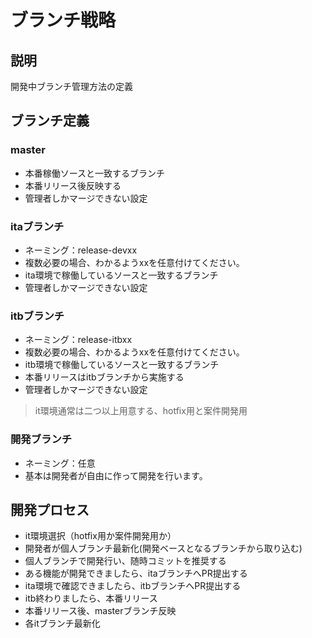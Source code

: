 # ブランチ戦略

##  説明

開発中ブランチ管理方法の定義

##  ブランチ定義

### master

* 本番稼働ソースと一致するブランチ
* 本番リリース後反映する
* 管理者しかマージできない設定

### itaブランチ

* ネーミング：release-devxx 
* 複数必要の場合、わかるようxxを任意付けてください。
* ita環境で稼働しているソースと一致するブランチ
* 管理者しかマージできない設定

### itbブランチ

* ネーミング：release-itbxx 
* 複数必要の場合、わかるようxxを任意付けてください。
* itb環境で稼働しているソースと一致するブランチ
* 本番リリースはitbブランチから実施する
* 管理者しかマージできない設定

> it環境通常は二つ以上用意する、hotfix用と案件開発用

### 開発ブランチ
* ネーミング：任意
* 基本は開発者が自由に作って開発を行います。

##  開発プロセス

* it環境選択（hotfix用か案件開発用か）
* 開発者が個人ブランチ最新化(開発ベースとなるブランチから取り込む)
* 個人ブランチで開発行い、随時コミットを推奨する
* ある機能が開発できましたら、itaブランチへPR提出する
* ita環境で確認できましたら、itbブランチへPR提出する
* itb終わりましたら、本番リリース
* 本番リリース後、masterブランチ反映
* 各itブランチ最新化


